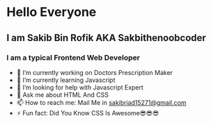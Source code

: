 # Hello Everyone
## I am Sakib Bin Rofik AKA Sakbithenoobcoder
### I am a typical Frontend Web Developer

- 🔭 I’m currently working on Doctors Prescription Maker
- 🌱 I’m currently learning Javascript
- 🤔 I’m looking for help with Javascript Expert
- 💬 Ask me about HTML And CSS
- 📫 How to reach me: Mail Me in sakibriad15271@gmail.com
- ⚡ Fun fact: Did You Know CSS Is Awesome😎😎😎

